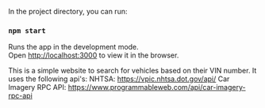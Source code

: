 In the project directory, you can run:

### `npm start`

Runs the app in the development mode.\
Open [http://localhost:3000](http://localhost:3000) to view it in the browser.

This is a simple website to search for vehicles based on their VIN number.
It uses the following api's:
NHTSA: https://vpic.nhtsa.dot.gov/api/
Car Imagery RPC API: https://www.programmableweb.com/api/car-imagery-rpc-api
